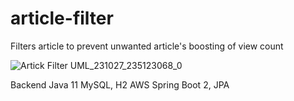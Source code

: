 # article-filter
Filters article to prevent unwanted article's boosting of view count

![Artick Filter UML_231027_235123068_0](https://github.com/chrisjhkim/article-filter/assets/14916444/50d886c2-c809-47d0-8b73-ba4b311d0785)


Backend
Java 11
MySQL, H2
AWS
Spring Boot 2, JPA
